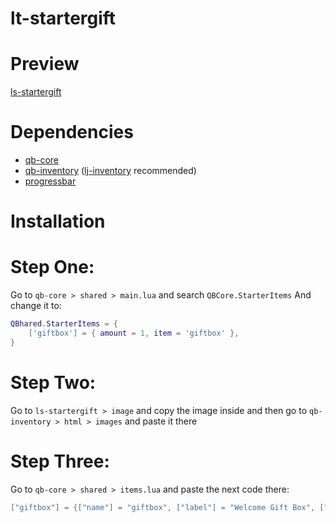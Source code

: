 # lt-startergift

# Preview

[ls-startergift](https://streamable.com/r1z30u)

# Dependencies

- [qb-core](https://github.com/qbcore-framework/qb-core)
- [qb-inventory](https://github.com/qbcore-framework/qb-inventory) ([lj-inventory](https://github.com/loljoshie/lj-inventory) recommended)
- [progressbar](https://github.com/qbcore-framework/progressbar)

# Installation

# Step One:
Go to `qb-core > shared > main.lua` and search `QBCore.StarterItems` And change it to:

```lua
QBhared.StarterItems = {
    ['giftbox'] = { amount = 1, item = 'giftbox' },
}
```

# Step Two:
Go to `ls-startergift > image` and copy the image inside and then go to `qb-inventory > html > images` and paste it there

# Step Three:
Go to `qb-core > shared > items.lua` and paste the next code there:
```lua
["giftbox"] = {["name"] = "giftbox", ["label"] = "Welcome Gift Box", ["weight"] = 3700, ["type"] = "item", ["image"] = "giftbox.png", ["unique"] = true, ["useable"] = true, ["shouldClose"] = true, ["combinable"] = nil, ["description"] = "Welcome to the server!"},
```
